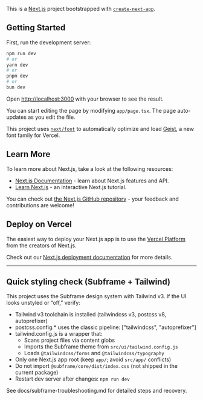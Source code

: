 This is a [Next.js](https://nextjs.org) project bootstrapped with [`create-next-app`](https://nextjs.org/docs/app/api-reference/cli/create-next-app).

## Getting Started

First, run the development server:

```bash
npm run dev
# or
yarn dev
# or
pnpm dev
# or
bun dev
```

Open [http://localhost:3000](http://localhost:3000) with your browser to see the result.

You can start editing the page by modifying `app/page.tsx`. The page auto-updates as you edit the file.

This project uses [`next/font`](https://nextjs.org/docs/app/building-your-application/optimizing/fonts) to automatically optimize and load [Geist](https://vercel.com/font), a new font family for Vercel.

## Learn More

To learn more about Next.js, take a look at the following resources:

- [Next.js Documentation](https://nextjs.org/docs) - learn about Next.js features and API.
- [Learn Next.js](https://nextjs.org/learn) - an interactive Next.js tutorial.

You can check out [the Next.js GitHub repository](https://github.com/vercel/next.js) - your feedback and contributions are welcome!

## Deploy on Vercel

The easiest way to deploy your Next.js app is to use the [Vercel Platform](https://vercel.com/new?utm_medium=default-template&filter=next.js&utm_source=create-next-app&utm_campaign=create-next-app-readme) from the creators of Next.js.

Check out our [Next.js deployment documentation](https://nextjs.org/docs/app/building-your-application/deploying) for more details.

---

## Quick styling check (Subframe + Tailwind)

This project uses the Subframe design system with Tailwind v3. If the UI looks unstyled or “off,” verify:

- Tailwind v3 toolchain is installed (tailwindcss v3, postcss v8, autoprefixer)
- postcss.config.* uses the classic pipeline: ["tailwindcss", "autoprefixer"]
- tailwind.config.js is a wrapper that:
  - Scans project files via content globs
  - Imports the Subframe theme from `src/ui/tailwind.config.js`
  - Loads `@tailwindcss/forms` and `@tailwindcss/typography`
- Only one Next.js app root (keep `app/`; avoid `src/app/` conflicts)
- Do not import `@subframe/core/dist/index.css` (not shipped in the current package)
- Restart dev server after changes: `npm run dev`

See docs/subframe-troubleshooting.md for detailed steps and recovery.
